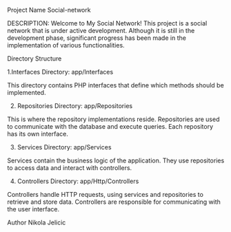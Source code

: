 Project Name
Social-network

DESCRIPTION: 
Welcome to My Social Network! This project is a social network that is under active development. Although it is still in the development phase, significant progress has been made in the implementation of various functionalities.

Directory Structure

1.Interfaces
Directory: app/Interfaces

This directory contains PHP interfaces that define which methods should be implemented.

2. Repositories
Directory: app/Repositories

This is where the repository implementations reside. Repositories are used to communicate with the database and execute queries. Each repository has its own interface.

3. Services
Directory: app/Services

Services contain the business logic of the application. They use repositories to access data and interact with controllers.

4. Controllers
Directory: app/Http/Controllers

Controllers handle HTTP requests, using services and repositories to retrieve and store data. Controllers are responsible for communicating with the user interface.

Author
Nikola Jelicic
